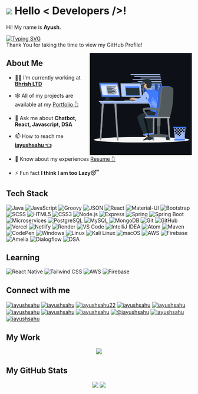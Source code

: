 <h1><img src="https://raw.githubusercontent.com/MartinHeinz/MartinHeinz/master/wave.gif" width="30px"> Hello < Developers />! </h1>
<p align='center'>
   
</p>
<div size='20px'> Hi! My name is <strong>Ayush</strong>. 
   
   [![Typing SVG](https://readme-typing-svg.herokuapp.com?font=Fira+Code&pause=1000&width=435&lines=I+am+a+software+engineer;I+am+a+passionate+web+developer)](https://git.io/typing-svg)
   <br>
   Thank You for taking the time to view my GitHub Profile! 
</div>
<div>
   <img width="55%" align="right" alt="web development" src="https://github.com/iayushsahu/img-for-projects/blob/main/animation_500_kxa883sd.gif" />
</div>
<h2> About Me</h2>

- 👨‍💻 I’m currently working at **[Bhrish LTD](http://bhrish.com/)**

- 🕸️ All of my projects are available at my [Portfolio 👆](https://iayushsahu.github.io/portfolio)

- 💬 Ask me about **Chatbot, React, Javascript, DSA**

- 📫 How to reach me [**iayushsahu 👈**](https://www.linkedin.com/in/iayushsahu)

- 📄 Know about my experiences [Resume 👆](https://docs.google.com/viewer?url=https://raw.githubusercontent.com/iayushsahu/my-resume/main/Ayush_sahu_Cv.pdf)

- ⚡ Fun fact **I think I am too Lazy😴**


<h2> Tech Stack </h2>

![Java](https://img.shields.io/badge/-Java-444444?style=flat&logo=java&logoColor=007ACC)
![JavaScript](https://img.shields.io/badge/-JavaScript-444444?style=flat&logo=javascript&logoColor=007ACC)
![Groovy](https://img.shields.io/badge/-Groovy-444444?style=flat&logo=apache-groovy&logoColor=007ACC)
![JSON](https://img.shields.io/badge/-JSON-444444?style=flat&logo=json&logoColor=007ACC)
![React](https://img.shields.io/badge/-React-444444?style=flat&logo=react&logoColor=007ACC)
![Material-UI](https://img.shields.io/badge/-MUI-444444?style=flat&logo=mui&logoColor=007ACC)
![Bootstrap](https://img.shields.io/badge/-Bootstrap-444444?style=flat&logo=bootstrap&logoColor=007ACC)
![SCSS](https://img.shields.io/badge/-SCSS-444444?style=flat&logo=sass&logoColor=007ACC)
![HTML5](https://img.shields.io/badge/-HTML5-444444?style=flat&logo=html5&logoColor=007ACC)
![CSS3](https://img.shields.io/badge/-CSS3-444444?style=flat&logo=css3&logoColor=007ACC)
![Node.js](https://img.shields.io/badge/-Node.js-444444?style=flat&logo=node.js&logoColor=007ACC)
![Express](https://img.shields.io/badge/-Express-444444?style=flat&logo=express&logoColor=007ACC)
![Spring](https://img.shields.io/badge/-Spring-444444?style=flat&logo=spring&logoColor=007ACC)
![Spring Boot](https://img.shields.io/badge/-SpringBoot-444444?style=flat&logo=spring-boot&logoColor=007ACC)
![Microservices](https://img.shields.io/badge/-Microservices-444444?style=flat&logo=microgen&logoColor=007ACC)
![PostgreSQL](https://img.shields.io/badge/-PostgreSQL-444444?style=flat&logo=postgresql&logoColor=007ACC)
![MySQL](https://img.shields.io/badge/-MySQL-444444?style=flat&logo=mysql&logoColor=007ACC)
![MongoDB](https://img.shields.io/badge/-MongoDB-444444?style=flat&logo=mongodb&logoColor=007ACC)
![Git](https://img.shields.io/badge/-Git-444444?style=flat&logo=git&logoColor=007ACC)
![GitHub](https://img.shields.io/badge/-GitHub-444444?style=flat&logo=github&logoColor=007ACC)
![Vercel](https://img.shields.io/badge/-Vercel-444444?style=flat&logo=vercel&logoColor=007ACC)
![Netlify](https://img.shields.io/badge/-Netlify-444444?style=flat&logo=netlify&logoColor=007ACC)
![Render](https://img.shields.io/badge/-Render-444444?style=flat&logo=render&logoColor=007ACC)
![VS Code](https://img.shields.io/badge/-VSCode-444444?style=flat&logo=visual-studio-code&logoColor=007ACC)
![IntelliJ IDEA](https://img.shields.io/badge/-IntelliJIDEA-444444?style=flat&logo=intellij-idea&logoColor=007ACC)
![Atom](https://img.shields.io/badge/-Atom-444444?style=flat&logo=atom&logoColor=007ACC)
![Maven](https://img.shields.io/badge/-Maven-444444?style=flat&logo=apache-maven&logoColor=007ACC)
![CodePen](https://img.shields.io/badge/-CodePen-444444?style=flat&logo=codepen&logoColor=007ACC)
![Windows](https://img.shields.io/badge/-Windows-444444?style=flat&logo=windows&logoColor=007ACC)
![Linux](https://img.shields.io/badge/-Linux-444444?style=flat&logo=linux&logoColor=007ACC)
![Kali Linux](https://img.shields.io/badge/-Kali_Linux-444444?style=flat&logo=kalilinux&logoColor=007ACC)
![macOS](https://img.shields.io/badge/-macOS-444444?style=flat&logo=apple&logoColor=007ACC)
![AWS](https://img.shields.io/badge/-AWS-444444?style=flat&logo=amazon-aws&logoColor=007ACC)
![Firebase](https://img.shields.io/badge/-Firebase-444444?style=flat&logo=firebase&logoColor=007ACC)
![Amelia](https://img.shields.io/badge/-Amelia.ai-444444?style=flat&logoColor=007ACC)
![Dialogflow](https://img.shields.io/badge/-Dialogflow-444444?style=flat&logo=dialogflow&logoColor=007ACC)
![DSA](https://img.shields.io/badge/-DSA-444444?style=flat&logo=code&logoColor=007ACC)

## Learning 
![React Native](https://img.shields.io/badge/React_Native-20232A?style=for-the-badge&logo=react&logoColor=61DAFB)
![Tailwind CSS](https://img.shields.io/badge/Tailwind_CSS-06B6D4?style=for-the-badge&logo=tailwind-css&logoColor=white)
![AWS](https://img.shields.io/badge/AWS-FF9900?style=for-the-badge&logo=amazon-aws&logoColor=white)
![Firebase](https://img.shields.io/badge/Firebase-FFCA28?style=for-the-badge&logo=firebase&logoColor=black)



<h2> Connect with me </h2>
<a href="https://linkedin.com/in/iayushsahu" target="blank"><img align="center" src="https://raw.githubusercontent.com/rahuldkjain/github-profile-readme-generator/master/src/images/icons/Social/linked-in-alt.svg" alt="iayushsahu" height="20" width="30" /></a>
<a href="https://instagram.com/iayushsahu" target="blank"><img align="center" src="https://raw.githubusercontent.com/rahuldkjain/github-profile-readme-generator/master/src/images/icons/Social/instagram.svg" alt="iayushsahu" height="20" width="30" /></a>
<a href="https://fb.com/iayushsahu22" target="blank"><img align="center" src="https://raw.githubusercontent.com/rahuldkjain/github-profile-readme-generator/master/src/images/icons/Social/facebook.svg" alt="iayushsahu22" height="20" width="30" /></a>
<a href="https://www.hackerrank.com/iayushsahu" target="blank"><img align="center" src="https://raw.githubusercontent.com/rahuldkjain/github-profile-readme-generator/master/src/images/icons/Social/hackerrank.svg" alt="iayushsahu" height="20" width="30" /></a>
<a href="https://twitter.com/iayushsahu" target="blank"><img align="center" src="https://raw.githubusercontent.com/rahuldkjain/github-profile-readme-generator/master/src/images/icons/Social/twitter.svg" alt="iayushsahu" height="20" width="30" /></a>
<a href="https://codepen.io/iayushsahu" target="blank"><img align="center" src="https://raw.githubusercontent.com/rahuldkjain/github-profile-readme-generator/master/src/images/icons/Social/codepen.svg" alt="iayushsahu" height="20" width="30" /></a>
<a href="https://stackoverflow.com/users/iayushsahu" target="blank"><img align="center" src="https://raw.githubusercontent.com/rahuldkjain/github-profile-readme-generator/master/src/images/icons/Social/stack-overflow.svg" alt="iayushsahu" height="20" width="30" /></a>
<a href="https://codesandbox.com/iayushsahu" target="blank"><img align="center" src="https://raw.githubusercontent.com/rahuldkjain/github-profile-readme-generator/master/src/images/icons/Social/codesandbox.svg" alt="iayushsahu" height="20" width="30" /></a>
<a href="https://medium.com/@iayushsahu" target="blank"><img align="center" src="https://raw.githubusercontent.com/rahuldkjain/github-profile-readme-generator/master/src/images/icons/Social/medium.svg" alt="@iayushsahu" height="20" width="30" /></a>
<a href="https://www.youtube.com/c/iayushsahu" target="blank"><img align="center" src="https://raw.githubusercontent.com/rahuldkjain/github-profile-readme-generator/master/src/images/icons/Social/youtube.svg" alt="iayushsahu" height="20" width="30" /></a>
<a href="https://auth.geeksforgeeks.org/user/iayushsahu" target="blank"><img align="center" src="https://raw.githubusercontent.com/rahuldkjain/github-profile-readme-generator/master/src/images/icons/Social/geeks-for-geeks.svg" alt="iayushsahu" height="20" width="30" /></a>


<h2> My Work </h2>
  
   <p align="center">
<a>
 <img height="160em" src="https://github-readme-stats-eight-theta.vercel.app/api/top-langs/?username=iayushsahu&layout=compact&langs_count=8&theme=dracula&hide_border=true&date_format=M%20j%5B%2C%20Y%5D"/>

<h2> My GitHub Stats </h2>

<p align="center">
<a>
                 <img height="160em" src="https://github-readme-streak-stats.herokuapp.com/?user=iayushsahu&theme=dracula&hide_border=true" />
  <img height="160em" src="https://github-readme-stats-eight-theta.vercel.app/api?username=iayushsahu&show_icons=true&theme=dracula&include_all_commits=true&count_private=true&hide_border=true"/>
  
</a>
</p>


